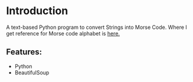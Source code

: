 # Introduction
  A text-based Python program to convert Strings into Morse Code. Where I get reference for Morse code alphabet is [here.](http://www.turkishstraits.com/info/morsecode)

## Features: 
  - Python
  - BeautifulSoup
    
